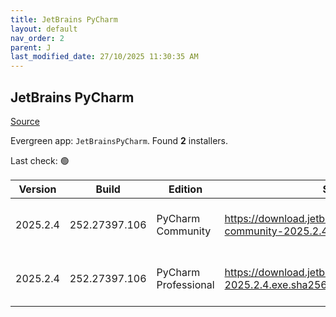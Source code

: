 ```yaml
---
title: JetBrains PyCharm
layout: default
nav_order: 2
parent: J
last_modified_date: 27/10/2025 11:30:35 AM
---
```


## JetBrains PyCharm

[Source](https://www.jetbrains.com/)

Evergreen app: `JetBrainsPyCharm`. Found **2** installers.

Last check: 🟢

| Version  | Build         | Edition              | Sha256                                                                      | Date       | Size       | Type | URI                                                                                                                                          |
| -------- | ------------- | -------------------- | --------------------------------------------------------------------------- | ---------- | ---------- | ---- | -------------------------------------------------------------------------------------------------------------------------------------------- |
| 2025.2.4 | 252.27397.106 | PyCharm Community    | https://download.jetbrains.com/python/pycharm-community-2025.2.4.exe.sha256 | 23/10/2025 | 810735896  | exe  | [https://download.jetbrains.com/python/pycharm-community-2025.2.4.exe](https://download.jetbrains.com/python/pycharm-community-2025.2.4.exe) |
| 2025.2.4 | 252.27397.106 | PyCharm Professional | https://download.jetbrains.com/python/pycharm-2025.2.4.exe.sha256           | 23/10/2025 | 1037097488 | exe  | [https://download.jetbrains.com/python/pycharm-2025.2.4.exe](https://download.jetbrains.com/python/pycharm-2025.2.4.exe)                     |
